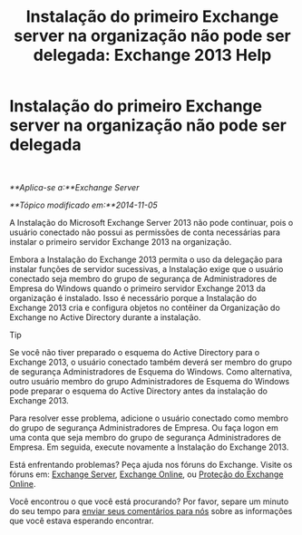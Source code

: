 ﻿---
title: 'Instalação do primeiro Exchange server na organização não pode ser delegada: Exchange 2013 Help'
TOCTitle: Instalação do primeiro Exchange server na organização não pode ser delegada
ms:assetid: 0f4c5b2f-85ae-4160-9a53-f4b890d8ccdb
ms:mtpsurl: https://technet.microsoft.com/pt-br/library/ms.exch.setupreadiness.delegatedfrontendtransportfirstinstall(v=EXCHG.150)
ms:contentKeyID: 50484948
ms.date: 05/22/2018
mtps_version: v=EXCHG.150
ms.translationtype: MT
---

# Instalação do primeiro Exchange server na organização não pode ser delegada

 

_**Aplica-se a:**Exchange Server_

_**Tópico modificado em:**2014-11-05_

A Instalação do Microsoft Exchange Server 2013 não pode continuar, pois o usuário conectado não possui as permissões de conta necessárias para instalar o primeiro servidor Exchange 2013 na organização.

Embora a Instalação do Exchange 2013 permita o uso da delegação para instalar funções de servidor sucessivas, a Instalação exige que o usuário conectado seja membro do grupo de segurança de Administradores de Empresa do Windows quando o primeiro servidor Exchange 2013 da organização é instalado. Isso é necessário porque a Instalação do Exchange 2013 cria e configura objetos no contêiner da Organização do Exchange no Active Directory durante a instalação.


> [!TIP]
> Se você não tiver preparado o esquema do Active Directory para o Exchange 2013, o usuário conectado também deverá ser membro do grupo de segurança Administradores de Esquema do Windows. Como alternativa, outro usuário membro do grupo Administradores de Esquema do Windows pode preparar o esquema do Active Directory antes da instalação do Exchange 2013.



Para resolver esse problema, adicione o usuário conectado como membro do grupo de segurança Administradores de Empresa. Ou faça logon em uma conta que seja membro do grupo de segurança Administradores de Empresa. Em seguida, execute novamente a Instalação do Exchange 2013.

Está enfrentando problemas? Peça ajuda nos fóruns do Exchange. Visite os fóruns em: [Exchange Server](https://go.microsoft.com/fwlink/p/?linkid=60612), [Exchange Online](https://go.microsoft.com/fwlink/p/?linkid=267542), ou [Proteção do Exchange Online](https://go.microsoft.com/fwlink/p/?linkid=285351).

Você encontrou o que você está procurando? Por favor, separe um minuto do seu tempo para [enviar seus comentários para nós](mailto:exsetuphelpfeedback@microsoft.com?subject=exchange%202013%20setup%20help%20feedback) sobre as informações que você estava esperando encontrar.

